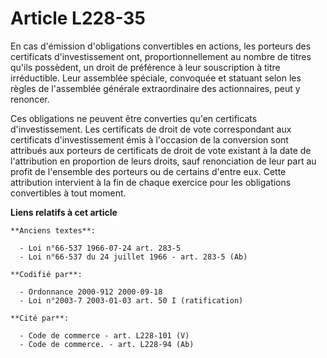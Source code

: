 # Article L228-35

En cas d'émission d'obligations convertibles en actions, les porteurs des certificats d'investissement ont,
proportionnellement au nombre de titres qu'ils possèdent, un droit de préférence à leur souscription à titre irréductible.
Leur assemblée spéciale, convoquée et statuant selon les règles de l'assemblée générale extraordinaire des actionnaires, peut
y renoncer.

Ces obligations ne peuvent être converties qu'en certificats d'investissement. Les certificats de droit de vote correspondant
aux certificats d'investissement émis à l'occasion de la conversion sont attribués aux porteurs de certificats de droit de
vote existant à la date de l'attribution en proportion de leurs droits, sauf renonciation de leur part au profit de
l'ensemble des porteurs ou de certains d'entre eux. Cette attribution intervient à la fin de chaque exercice pour les
obligations convertibles à tout moment.

**Liens relatifs à cet article**

	**Anciens textes**:

	  - Loi n°66-537 1966-07-24 art. 283-5
	  - Loi n°66-537 du 24 juillet 1966 - art. 283-5 (Ab)

	**Codifié par**:

	  - Ordonnance 2000-912 2000-09-18
	  - Loi n°2003-7 2003-01-03 art. 50 I (ratification)

	**Cité par**:

	  - Code de commerce - art. L228-101 (V)
	  - Code de commerce. - art. L228-94 (Ab)
